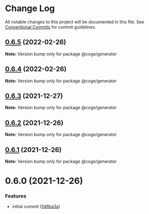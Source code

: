 # Change Log

All notable changes to this project will be documented in this file.
See [Conventional Commits](https://conventionalcommits.org) for commit guidelines.

## [0.6.5](https://github.com/cogejs/coge/compare/@coge/generator@0.6.4...@coge/generator@0.6.5) (2022-02-26)

**Note:** Version bump only for package @coge/generator





## [0.6.4](https://github.com/cogejs/coge/compare/@coge/generator@0.6.3...@coge/generator@0.6.4) (2022-02-26)

**Note:** Version bump only for package @coge/generator





## [0.6.3](https://github.com/cogejs/coge/compare/@coge/generator@0.6.2...@coge/generator@0.6.3) (2021-12-27)

**Note:** Version bump only for package @coge/generator





## [0.6.2](https://github.com/cogejs/coge/compare/@coge/generator@0.6.1...@coge/generator@0.6.2) (2021-12-26)

**Note:** Version bump only for package @coge/generator





## [0.6.1](https://github.com/cogejs/coge/compare/@coge/generator@0.6.0...@coge/generator@0.6.1) (2021-12-26)

**Note:** Version bump only for package @coge/generator





# 0.6.0 (2021-12-26)


### Features

* initial commit ([04fba3a](https://github.com/cogejs/coge/commit/04fba3a3f5c8c7544243aeffbf933bb0dc4330b6))
